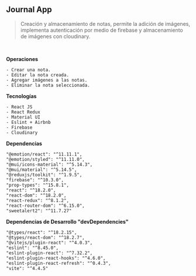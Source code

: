 ## Journal App

> Creación y almacenamiento de notas, permite la adición de imágenes, implementa autenticación por medio de firebase y almacenamiento de imágenes con cloudinary.

<br>

**Operaciones**

```
- Crear una nota.
- Editar la nota creada.
- Agregar imágenes a las notas.
- Eliminar la nota seleccionada.
```

**Tecnologías**

```
- React JS
- React Redux
- Material UI
- Eslint + Airbnb
- Firebase
- Cloudinary
```

**Dependencias**

```
"@emotion/react": "^11.11.1",
"@emotion/styled": "^11.11.0",
"@mui/icons-material": "^5.14.3",
"@mui/material": "^5.14.5",
"@reduxjs/toolkit": "^1.9.5",
"firebase": "^10.3.0",
"prop-types": "^15.8.1",
"react": "^18.2.0",
"react-dom": "^18.2.0",
"react-redux": "^8.1.2",
"react-router-dom": "^6.15.0",
"sweetalert2": "^11.7.27"
```

**Dependencias de Desarrollo "devDependencies"**

```
"@types/react": "^18.2.15",
"@types/react-dom": "^18.2.7",
"@vitejs/plugin-react": "^4.0.3",
"eslint": "^8.45.0",
"eslint-plugin-react": "^7.32.2",
"eslint-plugin-react-hooks": "^4.6.0",
"eslint-plugin-react-refresh": "^0.4.3",
"vite": "^4.4.5"
```
